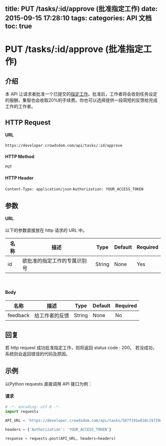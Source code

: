 title: PUT /tasks/:id/approve (批准指定工作)
date: 2015-09-15 17:28:10
tags:
categories: API 文档
toc: true
---

# PUT /tasks/:id/approve (批准指定工作)

## 介绍

本 API 让请求者批准一个已提交的[指定工作](/指定工作)。批准后，工作者将会收到任务设定的报酬，集智也会收取20%的手续费。你也可以选择提供一段简短的反馈给完成工作的工作者。

## HTTP Request

#### URL

`https://developer.crowdsdom.com/api/tasks/:id/approve`

#### HTTP Method

`PUT`

#### HTTP Header

`Content-Type: application/json`
`Authorization: YOUR_ACCESS_TOKEN`

## 参数

#### URL

以下的参数直接放在 http 请求的 URL 中。

名称 | 描述 | Type | Default | Required
--- | --- | --- | --- | ---
id| 欲批准的指定工作的专属识别号| String | None | Yes

<br>

#### Body

名称 | 描述 | Type | Default | Required
--- | --- | --- | --- | ---
feedback | 给工作者的反馈 | String | None | No

## 回复

若 http request 成功批准指定工作，则将返回 status code : 200。
若没成功，系统则会返回错误的代码及原因。

## 示例

以Python requests 直接调用 API 接口为例：

#### 请求

```python
# -*- encoding: utf-8 -*-
import requests

API_URL = 'https://developer.crowdsdom.com/api/tasks/507f191e810c19729devxbbx/approve'

headers = {'Authorization': 'YOUR_ACCESS_TOKEN'}

response = requests.post(API_URL, headers=headers)
```